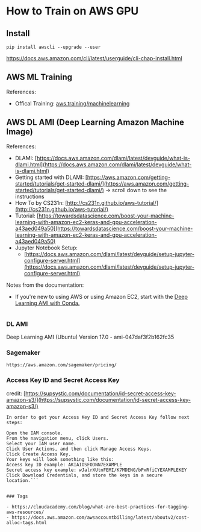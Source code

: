 # How to Train on AWS GPU 

## Install 

```
pip install awscli --upgrade --user
```
https://docs.aws.amazon.com/cli/latest/userguide/cli-chap-install.html


## AWS ML Training

References: 

- Offical Training: [aws.training/machinelearning](https://aws.amazon.com/training/learning-paths/machine-learning/)


## AWS DL AMI (Deep Learning Amazon Machine Image)

References: 

- DLAMI: [https://docs.aws.amazon.com/dlami/latest/devguide/what-is-dlami.html](https://docs.aws.amazon.com/dlami/latest/devguide/what-is-dlami.html)
- Getting started with DLAMI: [https://aws.amazon.com/getting-started/tutorials/get-started-dlami/](https://aws.amazon.com/getting-started/tutorials/get-started-dlami/) -> scroll down to see the instructions 
- How To by CS231n: [http://cs231n.github.io/aws-tutorial/](http://cs231n.github.io/aws-tutorial/)
- Tutorial: [https://towardsdatascience.com/boost-your-machine-learning-with-amazon-ec2-keras-and-gpu-acceleration-a43aed049a50](https://towardsdatascience.com/boost-your-machine-learning-with-amazon-ec2-keras-and-gpu-acceleration-a43aed049a50)
- Jupyter Notebook Setup:
	- [https://docs.aws.amazon.com/dlami/latest/devguide/setup-jupyter-configure-server.html](https://docs.aws.amazon.com/dlami/latest/devguide/setup-jupyter-configure-server.html)
	
 
Notes from the documentation: 

- If you're new to using AWS or using Amazon EC2, start with the [Deep Learning AMI with Conda.](https://docs.aws.amazon.com/dlami/latest/devguide/overview-conda.html)

```
```

### DL AMI 

Deep Learning AMI (Ubuntu) Version 17.0 - ami-047daf3f2b162fc35


### Sagemaker 

```
https://aws.amazon.com/sagemaker/pricing/
```

### Access Key ID and Secret Access Key 

credit: [https://supsystic.com/documentation/id-secret-access-key-amazon-s3/](https://supsystic.com/documentation/id-secret-access-key-amazon-s3/)

```
In order to get your Access Key ID and Secret Access Key follow next steps:

Open the IAM console.
From the navigation menu, click Users.
Select your IAM user name.
Click User Actions, and then click Manage Access Keys.
Click Create Access Key.
Your keys will look something like this:
Access key ID example: AKIAIOSFODNN7EXAMPLE
Secret access key example: wJalrXUtnFEMI/K7MDENG/bPxRfiCYEXAMPLEKEY
Click Download Credentials, and store the keys in a secure location.```


### Tags 

- https://cloudacademy.com/blog/what-are-best-practices-for-tagging-aws-resources/
- https://docs.aws.amazon.com/awsaccountbilling/latest/aboutv2/cost-alloc-tags.html
